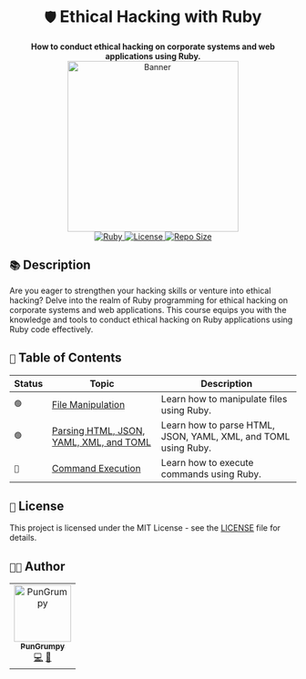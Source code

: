 <div align="center">
    <h1><code>🛡️</code> Ethical Hacking with Ruby</h1>
    <div>
        <strong>How to conduct ethical hacking on corporate systems and web applications using Ruby.</strong>
    </div>
    <div>
        <img src=".github/image/banner.gif" alt="Banner" width="300" height="auto"/>
    </div>
    <div>
        <a href="https://www.ruby-lang.org/en/">
            <img src="https://img.shields.io/badge/ruby-%23CC342D.svg?style=for-the-badge&logo=ruby&logoColor=white" alt="Ruby"/>
        </a>
        <a href="https://github.com/PunGrumpy/ethical-hacking-with-ruby">
            <img src="https://img.shields.io/github/license/PunGrumpy/ethical-hacking-with-ruby?style=for-the-badge" alt="License"/>
        </a>
        <a href="https://github.com/PunGrumpy/ethical-hacking-with-ruby">
            <img src="https://img.shields.io/github/repo-size/PunGrumpy/ethical-hacking-with-ruby?style=for-the-badge" alt="Repo Size"/>
        </a>
    </div>
</div>

## `📚` Description

Are you eager to strengthen your hacking skills or venture into ethical hacking? Delve into the realm of Ruby programming for ethical hacking on corporate systems and web applications. This course equips you with the knowledge and tools to conduct ethical hacking on Ruby applications using Ruby code effectively.

## `📖` Table of Contents

| Status | Topic                                                              | Description                                                    |
| ------ | ------------------------------------------------------------------ | -------------------------------------------------------------- |
| `🟢`   | [File Manipulation](./SystemHacking/FileManipulation)              | Learn how to manipulate files using Ruby.                      |
| `🟢`   | [Parsing HTML, JSON, YAML, XML, and TOML](./SystemHacking/Parsing) | Learn how to parse HTML, JSON, YAML, XML, and TOML using Ruby. |
| `🔴`   | [Command Execution](./SystemHacking/CommandExecution)              | Learn how to execute commands using Ruby.                      |

## `📜` License

This project is licensed under the MIT License - see the [LICENSE](./LICENSE) file for details.

## `👨‍💻` Author

<table>
  <tr>
    <td align="center">
      <a href="https://github.com/PunGrumpy">
        <img src="https://avatars.githubusercontent.com/u/108584943?v=4" width="100px;" alt="PunGrumpy"/>
        <br />
        <sub><b>PunGrumpy</b></sub>
      </a>
      <br />
      <a href="https://github.com/PunGrumpy" title="Code">💻</a>
      <a href="https://github.com/PunGrumpy/ethical-hacking-with-ruby/commits?author=PunGrumpy" title="Commits">📖</a>
    </td>
</table>
